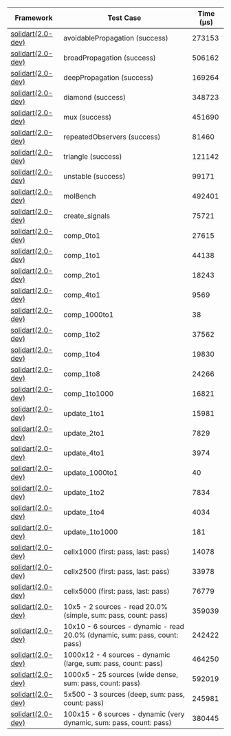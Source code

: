 | Framework | Test Case | Time (μs) |
| --- | --- | --- |
| [solidart(2.0-dev)](https://github.com/nank1ro/solidart/tree/dev) | avoidablePropagation (success) | 273153 |
| [solidart(2.0-dev)](https://github.com/nank1ro/solidart/tree/dev) | broadPropagation (success) | 506162 |
| [solidart(2.0-dev)](https://github.com/nank1ro/solidart/tree/dev) | deepPropagation (success) | 169264 |
| [solidart(2.0-dev)](https://github.com/nank1ro/solidart/tree/dev) | diamond (success) | 348723 |
| [solidart(2.0-dev)](https://github.com/nank1ro/solidart/tree/dev) | mux (success) | 451690 |
| [solidart(2.0-dev)](https://github.com/nank1ro/solidart/tree/dev) | repeatedObservers (success) | 81460 |
| [solidart(2.0-dev)](https://github.com/nank1ro/solidart/tree/dev) | triangle (success) | 121142 |
| [solidart(2.0-dev)](https://github.com/nank1ro/solidart/tree/dev) | unstable (success) | 99171 |
| [solidart(2.0-dev)](https://github.com/nank1ro/solidart/tree/dev) | molBench | 492401 |
| [solidart(2.0-dev)](https://github.com/nank1ro/solidart/tree/dev) | create_signals | 75721 |
| [solidart(2.0-dev)](https://github.com/nank1ro/solidart/tree/dev) | comp_0to1 | 27615 |
| [solidart(2.0-dev)](https://github.com/nank1ro/solidart/tree/dev) | comp_1to1 | 44138 |
| [solidart(2.0-dev)](https://github.com/nank1ro/solidart/tree/dev) | comp_2to1 | 18243 |
| [solidart(2.0-dev)](https://github.com/nank1ro/solidart/tree/dev) | comp_4to1 | 9569 |
| [solidart(2.0-dev)](https://github.com/nank1ro/solidart/tree/dev) | comp_1000to1 | 38 |
| [solidart(2.0-dev)](https://github.com/nank1ro/solidart/tree/dev) | comp_1to2 | 37562 |
| [solidart(2.0-dev)](https://github.com/nank1ro/solidart/tree/dev) | comp_1to4 | 19830 |
| [solidart(2.0-dev)](https://github.com/nank1ro/solidart/tree/dev) | comp_1to8 | 24266 |
| [solidart(2.0-dev)](https://github.com/nank1ro/solidart/tree/dev) | comp_1to1000 | 16821 |
| [solidart(2.0-dev)](https://github.com/nank1ro/solidart/tree/dev) | update_1to1 | 15981 |
| [solidart(2.0-dev)](https://github.com/nank1ro/solidart/tree/dev) | update_2to1 | 7829 |
| [solidart(2.0-dev)](https://github.com/nank1ro/solidart/tree/dev) | update_4to1 | 3974 |
| [solidart(2.0-dev)](https://github.com/nank1ro/solidart/tree/dev) | update_1000to1 | 40 |
| [solidart(2.0-dev)](https://github.com/nank1ro/solidart/tree/dev) | update_1to2 | 7834 |
| [solidart(2.0-dev)](https://github.com/nank1ro/solidart/tree/dev) | update_1to4 | 4034 |
| [solidart(2.0-dev)](https://github.com/nank1ro/solidart/tree/dev) | update_1to1000 | 181 |
| [solidart(2.0-dev)](https://github.com/nank1ro/solidart/tree/dev) | cellx1000 (first: pass, last: pass) | 14078 |
| [solidart(2.0-dev)](https://github.com/nank1ro/solidart/tree/dev) | cellx2500 (first: pass, last: pass) | 33978 |
| [solidart(2.0-dev)](https://github.com/nank1ro/solidart/tree/dev) | cellx5000 (first: pass, last: pass) | 76779 |
| [solidart(2.0-dev)](https://github.com/nank1ro/solidart/tree/dev) | 10x5 - 2 sources - read 20.0% (simple, sum: pass, count: pass) | 359039 |
| [solidart(2.0-dev)](https://github.com/nank1ro/solidart/tree/dev) | 10x10 - 6 sources - dynamic - read 20.0% (dynamic, sum: pass, count: pass) | 242422 |
| [solidart(2.0-dev)](https://github.com/nank1ro/solidart/tree/dev) | 1000x12 - 4 sources - dynamic (large, sum: pass, count: pass) | 464250 |
| [solidart(2.0-dev)](https://github.com/nank1ro/solidart/tree/dev) | 1000x5 - 25 sources (wide dense, sum: pass, count: pass) | 592019 |
| [solidart(2.0-dev)](https://github.com/nank1ro/solidart/tree/dev) | 5x500 - 3 sources (deep, sum: pass, count: pass) | 245981 |
| [solidart(2.0-dev)](https://github.com/nank1ro/solidart/tree/dev) | 100x15 - 6 sources - dynamic (very dynamic, sum: pass, count: pass) | 380445 |
